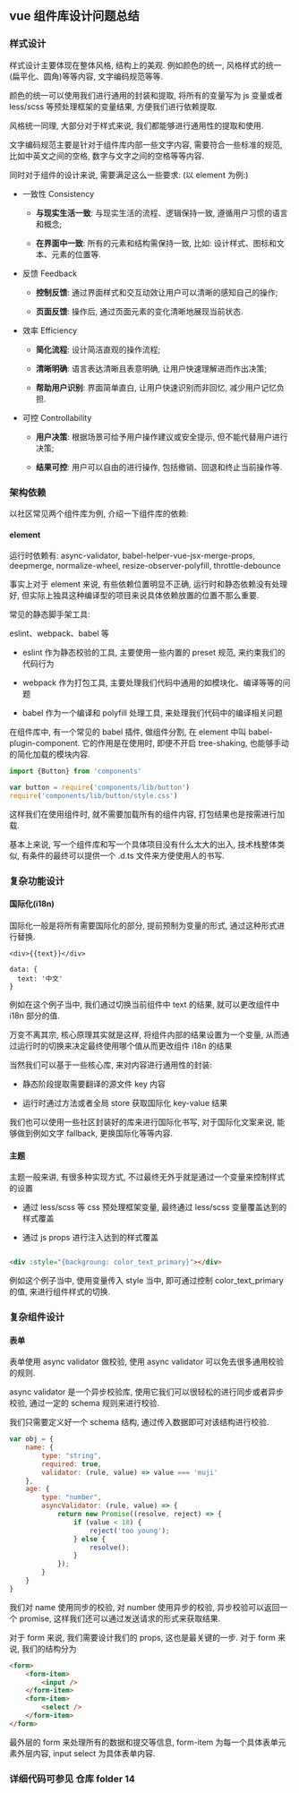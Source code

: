 ## vue 组件库设计问题总结

### 样式设计

样式设计主要体现在整体风格, 结构上的美观. 例如颜色的统一, 风格样式的统一(扁平化、圆角)等等内容, 文字编码规范等等.

颜色的统一可以使用我们进行通用的封装和提取, 将所有的变量写为 js 变量或者 less/scss 等预处理框架的变量结果, 方便我们进行依赖提取.

风格统一同理, 大部分对于样式来说, 我们都能够进行通用性的提取和使用.

文字编码规范主要是针对于组件库内部一些文字内容, 需要符合一些标准的规范, 比如中英文之间的空格, 数字与文字之间的空格等等内容.

同时对于组件的设计来说, 需要满足这么一些要求: (以 element 为例:)

- 一致性 Consistency

    - **与现实生活一致**: 与现实生活的流程、逻辑保持一致, 遵循用户习惯的语言和概念;

    - **在界面中一致**: 所有的元素和结构需保持一致, 比如: 设计样式、图标和文本、元素的位置等.

- 反馈 Feedback

    - **控制反馈**: 通过界面样式和交互动效让用户可以清晰的感知自己的操作;

    - **页面反馈**: 操作后, 通过页面元素的变化清晰地展现当前状态.

- 效率 Efficiency

    - **简化流程**: 设计简洁直观的操作流程;

    - **清晰明确**: 语言表达清晰且表意明确, 让用户快速理解进而作出决策;

    - **帮助用户识别**: 界面简单直白, 让用户快速识别而非回忆, 减少用户记忆负担.

- 可控 Controllability

    - **用户决策**: 根据场景可给予用户操作建议或安全提示, 但不能代替用户进行决策;

    - **结果可控**: 用户可以自由的进行操作, 包括撤销、回退和终止当前操作等.

### 架构依赖

以社区常见两个组件库为例, 介绍一下组件库的依赖:

#### element

运行时依赖有: async-validator, babel-helper-vue-jsx-merge-props, deepmerge, normalize-wheel, resize-observer-polyfill,
throttle-debounce

事实上对于 element 来说, 有些依赖位置明显不正确, 运行时和静态依赖没有处理好, 但实际上独具这种编译型的项目来说具体依赖放置的位置不那么重要.

常见的静态脚手架工具:

eslint、webpack、babel 等

- eslint 作为静态校验的工具, 主要使用一些内置的 preset 规范, 来约束我们的代码行为

- webpack 作为打包工具, 主要处理我们代码中通用的如模块化、编译等等的问题

- babel 作为一个编译和 polyfill 处理工具, 来处理我们代码中的编译相关问题

在组件库中, 有一个常见的 babel 插件, 做组件分割, 在 element 中叫 babel-plugin-component. 它的作用是在使用时, 即便不开启 tree-shaking, 也能够手动的简化加载的模块内容.

```js
import {Button} from 'components'

var button = require('components/lib/button')
require('components/lib/button/style.css')
```

这样我们在使用组件时, 就不需要加载所有的组件内容, 打包结果也是按需进行加载.

基本上来说, 写一个组件库和写一个具体项目没有什么太大的出入, 技术栈整体类似, 有条件的最终可以提供一个 .d.ts 文件来方便使用人的书写.

### 复杂功能设计

#### 国际化(i18n)

国际化一般是将所有需要国际化的部分, 提前预制为变量的形式, 通过这种形式进行替换.

```
<div>{{text}}</div>

data: {
  text: '中文'
}
```

例如在这个例子当中, 我们通过切换当前组件中 text 的结果, 就可以更改组件中 i18n 部分的值.

万变不离其宗, 核心原理其实就是这样, 将组件内部的结果设置为一个变量, 从而通过运行时的切换来决定最终使用哪个值从而更改组件 i18n 的结果

当然我们可以基于一些核心库, 来对内容进行通用性的封装:

- 静态阶段提取需要翻译的源文件 key 内容

- 运行时通过方法或者全局 store 获取国际化 key-value 结果

我们也可以使用一些社区封装好的库来进行国际化书写, 对于国际化文案来说, 能够做到例如文字 fallback, 更换国际化等等内容.

#### 主题

主题一般来讲, 有很多种实现方式, 不过最终无外乎就是通过一个变量来控制样式的设置

- 通过 less/scss 等 css 预处理框架变量, 最终通过 less/scss 变量覆盖达到的样式覆盖

- 通过 js props 进行注入达到的样式覆盖

```html

<div :style="{backgroung: color_text_primary}"></div>
```

例如这个例子当中, 使用变量传入 style 当中, 即可通过控制 color_text_primary 的值, 来进行组件样式的切换.

### 复杂组件设计

#### 表单

表单使用 async validator 做校验, 使用 async validator 可以免去很多通用校验的规则.

async validator 是一个异步校验库, 使用它我们可以很轻松的进行同步或者异步校验, 通过一定的 schema 规则来进行校验.

我们只需要定义好一个 schema 结构, 通过传入数据即可对该结构进行校验.

```js
var obj = {
    name: {
        type: "string",
        required: true,
        validator: (rule, value) => value === 'muji'
    },
    age: {
        type: "number",
        asyncValidator: (rule, value) => {
            return new Promise((resolve, reject) => {
                if (value < 18) {
                    reject('too young');
                } else {
                    resolve();
                }
            });
        }
    }
}
```

我们对 name 使用同步的校验, 对 number 使用异步的校验, 异步校验可以返回一个 promise, 这样我们还可以通过发送请求的形式来获取结果.

对于 form 来说, 我们需要设计我们的 props, 这也是最关键的一步. 对于 form 来说, 我们的结构分为

```html
<form>
    <form-item>
        <input />
    </form-item>
    <form-item>
        <select />
    </form-item>
</form>
```

最外层的 form 来处理所有的数据和提交等信息, form-item 为每一个具体表单元素外层内容, input select 为具体表单内容.

### 详细代码可参见 仓库 folder 14
